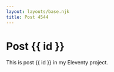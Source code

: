 ```yaml
---
layout: layouts/base.njk
title: Post 4544
---
```


# Post {{ id }}

This is post {{ id }} in my Eleventy project.

